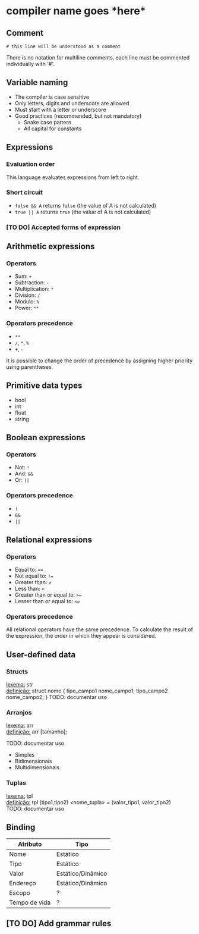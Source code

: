# compiler name goes \*here\*

## Comment
`# this line will be understood as a comment`

There is no notation for multiline comments, each line must be commented individually with '#'.

## Variable naming
- The compiler is case sensitive
- Only letters, digits and underscore are allowed
- Must start with a letter or underscore
- Good practices (recommended, but not mandatory)
  - Snake case pattern
  - All capital for constants

## Expressions
### Evaluation order
This language evaluates expressions from left to right.

### Short circuit
- `false && A` returns `false` (the value of A is not calculated)
- `true || A` returns `true` (the value of A is not calculated)

### [TO DO] Accepted forms of expression

<!-- Concatenation: `++`-->

## Arithmetic expressions 
### Operators
- Sum: `+` 
- Subtraction: `-`
- Multiplication: `*`
- Division: `/`
- Modulo: `%`
- Power: `**`

### Operators precedence
- `**`
- `/`, `*`, `%`
- `+`, `-`

It is possible to change the order of precedence by assigning higher priority using parentheses.

## Primitive data types
- bool
- int
- float
- string

## Boolean expressions 
### Operators
- Not: `!`
- And: `&&`
- Or: `||`

### Operators precedence
- `!`
- `&&`
- `||`

## Relational expressions
### Operators
- Equal to: `==`
- Not equal to: `!=`
- Greater than: `>`
- Less than: `<`
- Greater than or equal to: `>=`
- Lesser than or equal to: `<=`

### Operators precedence
All relational operators have the same precedence. To calculate the result of the expression, the order in which they appear is considered.

<!-- --------------------------- -->
## User-defined data
### Structs
<u>lexema:</u> str <br>
<u>definição:</u> struct nome {
	tipo_campo1 nome_campo1;
	tipo_campo2 nome_campo2;
}
TODO: documentar uso

### Arranjos
<u>lexema:</u> arr <br>
<u>definição:</u>  arr<tipo> <nome>[tamanho];

TODO: documentar uso
- Simples
- Bidimensionais
- Multidimensionais

### Tuplas
<u>lexema:</u> tpl <br>
<u>definição:</u> tpl (tipo1,tipo2) <nome_tupla> = (valor_tipo1, valor_tipo2)
<br>TODO: documentar uso

## Binding
| Atributo      | Tipo               |
|---------------|--------------------|
| Nome          | Estático           |
| Tipo          | Estático           |
| Valor         | Estático/Dinâmico  |
| Endereço      | Estático/Dinâmico  |
| Escopo        | ?                  |
| Tempo de vida | ?                  |


## [TO DO] Add grammar rules
